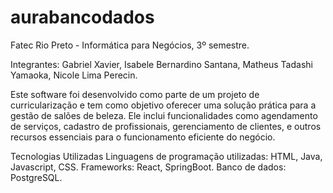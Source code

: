 # aurabancodados

Fatec Rio Preto - Informática para Negócios, 3º semestre.

Integrantes: Gabriel Xavier, Isabele Bernardino Santana, Matheus Tadashi Yamaoka, Nicole Lima Perecin.

Este software foi desenvolvido como parte de um projeto de curricularização e tem como objetivo oferecer uma solução prática para a gestão de salões de beleza. Ele inclui funcionalidades como agendamento de serviços, cadastro de profissionais, gerenciamento de clientes, e outros recursos essenciais para o funcionamento eficiente do negócio.

Tecnologias Utilizadas Linguagens de programação utilizadas: HTML, Java, Javascript, CSS. Frameworks: React, SpringBoot. Banco de dados: PostgreSQL.
